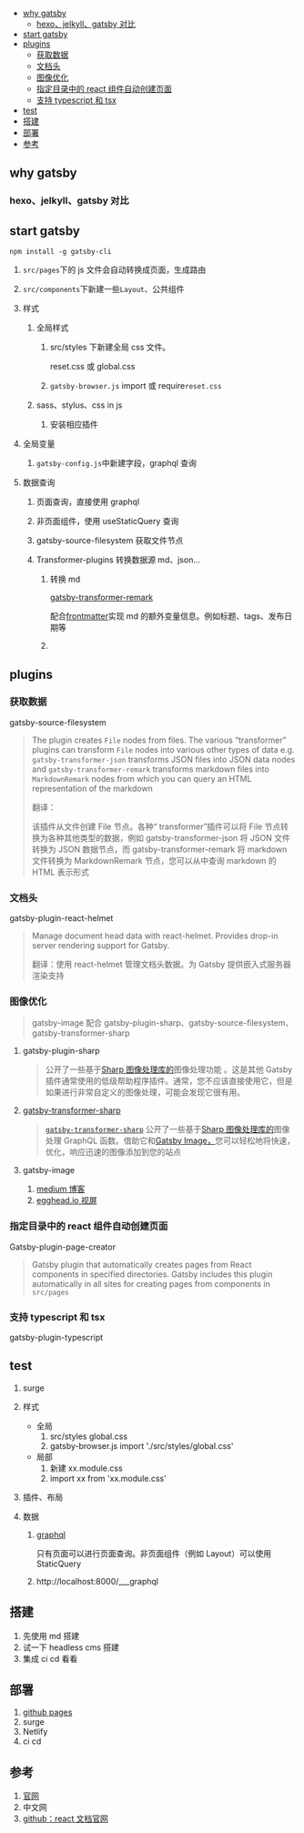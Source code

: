 <!-- START doctoc generated TOC please keep comment here to allow auto update -->
<!-- DON'T EDIT THIS SECTION, INSTEAD RE-RUN doctoc TO UPDATE -->

- [why gatsby](#why-gatsby)
  - [hexo、jelkyll、gatsby 对比](#hexojelkyllgatsby-%E5%AF%B9%E6%AF%94)
- [start gatsby](#start-gatsby)
- [plugins](#plugins)
  - [获取数据](#%E8%8E%B7%E5%8F%96%E6%95%B0%E6%8D%AE)
  - [文档头](#%E6%96%87%E6%A1%A3%E5%A4%B4)
  - [图像优化](#%E5%9B%BE%E5%83%8F%E4%BC%98%E5%8C%96)
  - [指定目录中的 react 组件自动创建页面](#%E6%8C%87%E5%AE%9A%E7%9B%AE%E5%BD%95%E4%B8%AD%E7%9A%84react%E7%BB%84%E4%BB%B6%E8%87%AA%E5%8A%A8%E5%88%9B%E5%BB%BA%E9%A1%B5%E9%9D%A2)
  - [支持 typescript 和 tsx](#%E6%94%AF%E6%8C%81typescript%E5%92%8Ctsx)
- [test](#test)
- [搭建](#%E6%90%AD%E5%BB%BA)
- [部署](#%E9%83%A8%E7%BD%B2)
- [参考](#%E5%8F%82%E8%80%83)

<!-- END doctoc generated TOC please keep comment here to allow auto update -->

## why gatsby

### hexo、jelkyll、gatsby 对比

## start gatsby

```shell
npm install -g gatsby-cli
```

1. `src/pages`下的 js 文件会自动转换成页面，生成路由

2. `src/components`下新建一些`Layout`、公共组件

3. 样式

   1. 全局样式

      1. src/styles 下新建全局 css 文件。

         reset.css 或 global.css

      2. `gatsby-browser.js` import 或 require`reset.css`

   2. sass、stylus、css in js

      1. 安装相应插件

4. 全局变量

   1. `gatsby-config.js`中新建字段，graphql 查询

5. 数据查询

   1. 页面查询，直接使用 graphql

   2. 非页面组件，使用 useStaticQuery 查询

   3. gatsby-source-filesystem 获取文件节点

   4. Transformer-plugins 转换数据源 md、json...

      1. 转换 md

         [gatsby-transformer-remark](https://www.gatsbyjs.com/plugins/gatsby-transformer-remark/?=)

         配合[frontmatter](https://jekyllrb.com/docs/front-matter/)实现 md 的额外变量信息。例如标题、tags、发布日期等

      2.

## plugins

### 获取数据

gatsby-source-filesystem

> The plugin creates `File` nodes from files. The various “transformer” plugins can transform `File` nodes into various other types of data e.g. `gatsby-transformer-json` transforms JSON files into JSON data nodes and `gatsby-transformer-remark` transforms markdown files into `MarkdownRemark` nodes from which you can query an HTML representation of the markdown
>
> 翻译：
>
> 该插件从文件创建 File 节点。各种“ transformer”插件可以将 File 节点转换为各种其他类型的数据，例如 gatsby-transformer-json 将 JSON 文件转换为 JSON 数据节点，而 gatsby-transformer-remark 将 markdown 文件转换为 MarkdownRemark 节点，您可以从中查询 markdown 的 HTML 表示形式

### 文档头

gatsby-plugin-react-helmet

> Manage document head data with react-helmet. Provides drop-in server rendering support for Gatsby.
>
> 翻译：使用 react-helmet 管理文档头数据。为 Gatsby 提供嵌入式服务器渲染支持

### 图像优化

> gatsby-image 配合 gatsby-plugin-sharp、gatsby-source-filesystem、gatsby-transformer-sharp

1. gatsby-plugin-sharp

   > 公开了一些基于[Sharp 图像处理库的](https://github.com/lovell/sharp)图像处理功能 。这是其他 Gatsby 插件通常使用的低级帮助程序插件。通常，您不应该直接使用它，但是如果进行非常自定义的图像处理，可能会发现它很有用。

2. [gatsby-transformer-sharp](https://image-processing.gatsbyjs.org/)

   > [`gatsby-transformer-sharp`](https://www.gatsbyjs.org/packages/gatsby-transformer-sharp/) 公开了一些基于[Sharp 图像处理库的](https://github.com/lovell/sharp)图像处理 GraphQL 函数。借助它和[Gatsby Image，](https://www.gatsbyjs.org/packages/gatsby-image/)您可以轻松地将快速，优化，响应迅速的图像添加到您的站点

3. gatsby-image
   1. [medium 博客](https://medium.com/@kyle.robert.gill/ridiculously-easy-image-optimization-with-gatsby-js-59d48e15db6e)
   2. [egghead.io 视屏](https://egghead.io/playlists/using-gatsby-image-with-gatsby-ea85129e)

### 指定目录中的 react 组件自动创建页面

Gatsby-plugin-page-creator

> Gatsby plugin that automatically creates pages from React components in specified directories. Gatsby includes this plugin automatically in all sites for creating pages from components in `src/pages`

### 支持 typescript 和 tsx

gatsby-plugin-typescript

## test

1. surge

2. 样式

   - 全局
     1. src/styles global.css
     2. gatsby-browser.js import './src/styles/global.css'
   - 局部
     1. 新建 xx.module.css
     2. import xx from 'xx.module.css'

3. 插件、布局

4. 数据

   1. [graphql](https://www.howtographql.com/)

      只有页面可以进行页面查询。非页面组件（例如 Layout）可以使用 StaticQuery

   2. http://localhost:8000/___graphql

## 搭建

1. 先使用 md 搭建
2. 试一下 headless cms 搭建
3. 集成 ci cd 看看

## 部署

1. [github pages](https://docs.github.com/en/github/working-with-github-pages)
2. surge
3. Netlify
4. ci cd

## 参考

1. [官网]()
2. 中文网
3. [github：react 文档官网](https://github.com/reactjs/reactjs.org/blob/master/package.json)
